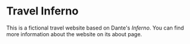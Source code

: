 # Travel Inferno
This is a fictional travel website based on Dante's *Inferno*. You can find more information about the website on its about page.
